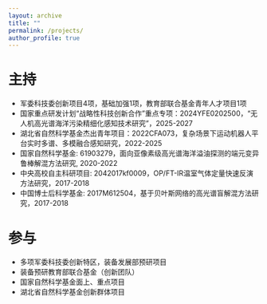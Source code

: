 ```yaml
---
layout: archive
title: ""
permalink: /projects/
author_profile: true
---
```



# 主持

* 军委科技委创新项目4项，基础加强1项，教育部联合基金青年人才项目1项
* 国家重点研发计划“战略性科技创新合作”重点专项：2024YFE0202500，“无人机高光谱海洋污染精细化感知技术研究”，2025-2027
* 湖北省自然科学基金杰出青年项目：2022CFA073，复杂场景下运动机器人平台实时多谱、多模融合感知研究，2022-2025
* 国家自然科学基金: 61903279，面向亚像素级高光谱海洋溢油探测的端元变异鲁棒解混方法研究, 2020-2022
* 中央高校自主科研项目: 2042017kf0009，OP/FT-IR温室气体定量快速反演方法研究，2017-2018
* 中国博士后科学基金: 2017M612504，基于贝叶斯网络的高光谱盲解混方法研究，2017-2018



<!-- 1. 军委科技委: **关键技术，2022-2023，100万
1. 军委科技委: **技术研究，2019-2020，100万
2. 军委科技委: **技术研究，2017-2018，50万
3. 军委科技委: **技术，2018-2019，40万
4. 装备预研教育部联合基金青年人才项目: **技术，2018-2020，80万
-->



# 参与

<!--* 多项军委科技委创新特区，装备发展部预研项目
* 装备预研教育部联合基金（创新团队）项目-->
* 多项军委科技委创新特区，装备发展部预研项目
* 装备预研教育部联合基金（创新团队）
* 国家自然科学基金面上、重点项目
* 湖北省自然科学基金创新群体项目